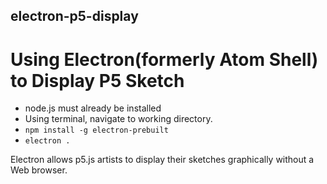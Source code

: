 ## electron-p5-display
# Using Electron(formerly Atom Shell) to Display P5 Sketch

- node.js must already be installed
- Using terminal, navigate to working directory.
- `npm install -g electron-prebuilt`
- `electron . `

Electron allows p5.js artists to display their sketches graphically without a Web browser.
